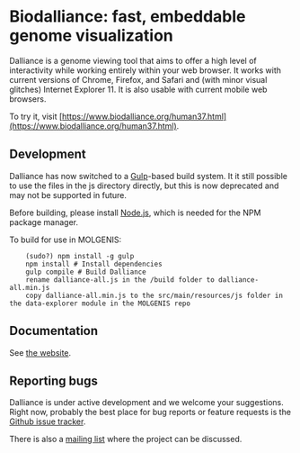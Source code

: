 Biodalliance: fast, embeddable genome visualization
=========================

Dalliance is a genome viewing tool that aims to offer a high
level of interactivity while working entirely within your web
browser. It works with current versions of Chrome, Firefox, and
Safari and (with minor visual glitches) Internet Explorer 11.  It
is also usable with current mobile web browsers.

To try it, visit [https://www.biodalliance.org/human37.html](https://www.biodalliance.org/human37.html).


Development
-----------

Dalliance has now switched to a [Gulp](http://gulpjs.com/)-based build
system.  It it still possible to use the files in the js directory
directly, but this is now deprecated and may not be supported in future.

Before building, please install [Node.js](http://nodejs.org/), which
is needed for the NPM package manager.

To build for use in MOLGENIS:

        (sudo?) npm install -g gulp
        npm install # Install dependencies
        gulp compile # Build Dalliance
        rename dalliance-all.js in the /build folder to dalliance-all.min.js
        copy dalliance-all.min.js to the src/main/resources/js folder in the data-explorer module in the MOLGENIS repo


Documentation
-------------

See [the website](https://www.biodalliance.org).

Reporting bugs
--------------

Dalliance is under active development and we welcome your suggestions.
Right now, probably the best place for bug reports or feature requests
is the [Github issue tracker](https://github.com/dasmoth/dalliance/issues).

There is also a [mailing list](https://groups.google.com/forum/#!forum/biodalliance-dev)
where the project can be discussed.
